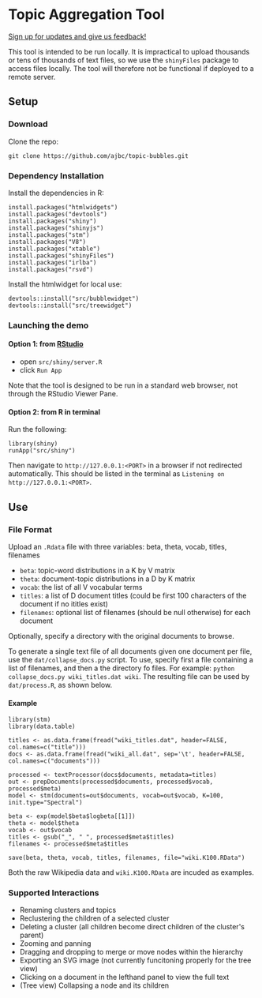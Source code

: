 # Topic Aggregation Tool

[Sign up for updates and give us feedback!](https://goo.gl/forms/HP7aTlMyMdKChaGi2)

This tool is intended to be run locally. It is impractical to upload thousands or tens of thousands of text files, so we use the `shinyFiles` package to access files locally. The tool will therefore not be functional if deployed to a remote server.


## Setup

### Download

Clone the repo:
```
git clone https://github.com/ajbc/topic-bubbles.git
```

### Dependency Installation

Install the dependencies in R:
```
install.packages("htmlwidgets")
install.packages("devtools")
install.packages("shiny")
install.packages("shinyjs")
install.packages("stm")
install.packages("V8")
install.packages("xtable")
install.packages("shinyFiles")
install.packages("irlba")
install.packages("rsvd")
```

Install the htmlwidget for local use:
```
devtools::install("src/bubblewidget")
devtools::install("src/treewidget")
```

### Launching the demo

#### Option 1: from [RStudio](https://www.rstudio.com)

- open `src/shiny/server.R`
- click `Run App`

Note that the tool is designed to be run in a standard web browser, not through the RStudio Viewer Pane.

#### Option 2: from R in terminal

Run the following:
```
library(shiny)
runApp("src/shiny")
```
Then navigate to `http://127.0.0.1:<PORT>` in a browser if not redirected automatically. This should be listed in the terminal as `Listening on http://127.0.0.1:<PORT>`.

## Use

### File Format
Upload an `.Rdata` file with three variables:
beta, theta, vocab, titles, filenames
- `beta`: topic-word distributions in a K by V matrix
- `theta`: document-topic distributions in a D by K matrix
- `vocab`: the list of all V vocabular terms
- `titles`: a list of D document titles (could be first 100 characters of the document if no ititles exist)
- `filenames`: optional list of filenames (should be null otherwise) for each document

Optionally, specify a directory with the original documents to browse.

To generate a single text file of all documents given one document per file, use the `dat/collapse_docs.py` script.  To use, specify first a file containing a list of filenames, and then a the directory fo files.  For example: `python collapse_docs.py wiki_titles.dat wiki`.  The resulting file can be used by `dat/process.R`, as shown below.

#### Example
```
library(stm)
library(data.table)

titles <- as.data.frame(fread("wiki_titles.dat", header=FALSE, col.names=c("title")))
docs <- as.data.frame(fread("wiki_all.dat", sep='\t', header=FALSE, col.names=c("documents")))

processed <- textProcessor(docs$documents, metadata=titles)
out <- prepDocuments(processed$documents, processed$vocab, processed$meta)
model <- stm(documents=out$documents, vocab=out$vocab, K=100, init.type="Spectral")

beta <- exp(model$beta$logbeta[[1]])
theta <- model$theta
vocab <- out$vocab
titles <- gsub("_", " ", processed$meta$titles)
filenames <- processed$meta$titles

save(beta, theta, vocab, titles, filenames, file="wiki.K100.RData")
```

Both the raw Wikipedia data and `wiki.K100.RData` are incuded as examples.

### Supported Interactions

- Renaming clusters and topics
- Reclustering the children of a selected cluster
- Deleting a cluster (all children become direct children of the cluster's parent)
- Zooming and panning
- Dragging and dropping to merge or move nodes within the hierarchy
- Exporting an SVG image (not currently funcitoning properly for the tree view)
- Clicking on a document in the lefthand panel to view the full text
- (Tree view) Collapsing a node and its children
